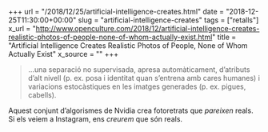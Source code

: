 +++
url = "/2018/12/25/artificial-intelligence-creates.html"
date = "2018-12-25T11:30:00+00:00"
slug = "artificial-intelligence-creates"
tags = ["retalls"]
x_url = "http://www.openculture.com/2018/12/artificial-intelligence-creates-realistic-photos-of-people-none-of-whom-actually-exist.html"
title = "Artificial Intelligence Creates Realistic Photos of People, None of Whom Actually Exist"
x_source = ""
+++


> …una separació no supervisada, apresa automàticament, d’atributs d’alt nivell (p. ex. posa i identitat quan s’entrena amb cares humanes) i variacions estocàstiques en les imatges generades (p. ex. pigues, cabells).

Aquest conjunt d’algorismes de Nvidia crea fotoretrats que *pareixen* reals. Si els veiem a Instagram, ens *creurem* que són reals.
